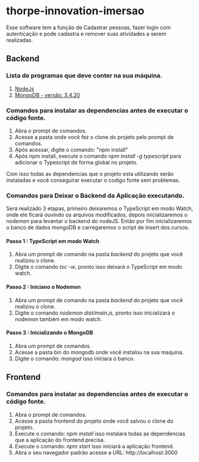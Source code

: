 # thorpe-innovation-imersao
Esse software tem a função de Cadastrar pessoas, fazer login com autenticação e pode cadastra e remover suas atividades a serem realizadas.

## Backend

### Lista de programas que deve conter na sua máquina.
1. [NodeJs](https://nodejs.org/en/)
2. [MongoDB - versão: 3.4.20](https://www.mongodb.com/dr/fastdl.mongodb.org/win32/mongodb-win32-x86_64-2008plus-3.4.20-signed.msi/download)

### Comandos para instalar as dependencias antes de executar o código fonte.
1. Abra o prompt de comandos.
2. Acesse a pasta onde você fez o clone do projeto pelo prompt de comandos.
3. Após acessar, digite o comando: "npm install"
4. Após npm install, execute o comando _npm install -g typescript_ para adicionar o Typescript de forma global no projeto.

Com isso todas as dependencias que o projeto esta utilizando serão instaladas e você conseguirar executar o codigo fonte sem problemas.

### Comandos para Deixar o Backend da Aplicação executando.
Será realizado 3 etapas, primeiro deixaremos o TypeScript em modo Watch, onde ele ficará ouvindo os arquivos modificados, depois inicializaremos o nodemon para levantar o backend do nodeJS. Então por fim inicializaremos o banco de dados mongoDB e carregaremos o script de insert dos cursos.

#### Passo 1 : TypeScript em modo Watch
1. Abra um prompt de comando na pasta _backend_ do projeto que você realizou o clone.
2. Digite o comando _tsc -w_, pronto isso deixará o TypeScript em modo watch.

#### Passo 2 : Iniciano o Nodemon
1. Abra um prompt de comando na pasta _backend_ do projeto que você realizou o clone.
2. Digite o comando _nodemon dist/main.js_, pronto isso inicializará o nodemon também em modo watch.

#### Passo 3 : Inicializando o MongoDB
1. Abra um prompt de comandos.
2. Acesse a pasta bin do mongodb onde você instalou na sua maquina.
2. Digite o comando: _mongod_ isso iniciara o banco.

## Frontend

### Comandos para instalar as dependencias antes de executar o código fonte.
1. Abra o prompt de comandos.
2. Acesse a pasta frontend do projeto onde você salvou o clone do projeto.
3. Execute o comando: _npm install_ isso instalará todas as dependencias que a aplicação do frontend precisa.
4. Execute o comando: _npm start_ isso iniciará a aplicação frontend.
5. Abra o seu navegador padrão acesse a URL: http://localhost:3000
